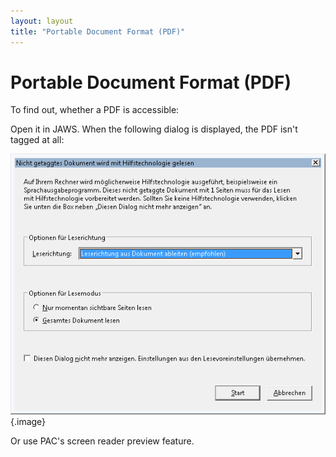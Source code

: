 ```yaml
---
layout: layout
title: "Portable Document Format (PDF)"
---
```


# Portable Document Format (PDF)



To find out, whether a PDF is accessible:

Open it in JAWS. When the following dialog is displayed, the PDF isn't tagged at all:

![Read non-tagged document with assistive technology dialog](_media/read-non-tagged-document-with-assistive-technology.png){.image}

Or use PAC's screen reader preview feature.